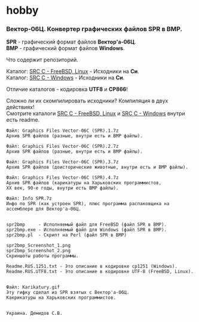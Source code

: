 # hobby
### Вектор-06Ц. Конвертер графических файлов SPR в BMP.

**SPR** - графический формат файлов **Вектор'а-06Ц**.
<br>
**BMP** - графический формат файлов **Windows**.

Что содержит репозиторий.
    
Каталог: [SRC C - FreeBSD, Linux](https://github.com/drilnet/vector-06c-spr2bmp/tree/master/SRC%20C%20-%20FreeBSD%2C%20Linux) - Исходники на **Си**.
<br>
Каталог: [SRC C - Windows](https://github.com/drilnet/vector-06c-spr2bmp/tree/master/SRC%20C%20-%20Windows)        - Исходники на **Си**.

Отличие каталогов - кодировка **UTF8** и **CP866**!

Сложно ли их скомпилировать исходники? Компиляция в двух действиях!
<br>
Смотрите каталоги [SRC C - FreeBSD, Linux](https://github.com/drilnet/vector-06c-spr2bmp/tree/master/SRC%20C%20-%20FreeBSD%2C%20Linux) и [SRC C - Windows](https://github.com/drilnet/vector-06c-spr2bmp/tree/master/SRC%20C%20-%20Windows)
внутри есть readme.

    Файл: Graphics Files Vector-06C (SPR).1.7z
    Архив SPR файлов (разные, внутри есть и BMP файлы).

    Файл: Graphics Files Vector-06C (SPR).2.7z
    Архив SPR файлов (разные, внутри есть и BMP файлы).

    Файл: Graphics Files Vector-06C (SPR).3.7z
    Архив SPR файлов (доисторические животные, внутри есть и BMP файлы).

    Файл: Graphics Files Vector-06C (SPR).4.7z
    Архив SPR файлов (карикатуры на Харьковских программистов,
    ХХ век, 90-е годы, внутри есть BMP файлы).

    Файл: Info SPR.7z
    Инфо по SPR (как устроен SPR), плюс программа распаковщика на
    ассемблере для Вектор'а-06Ц.


    spr2bmp     - Исполняемый файл для FreeBSD (файл SPR в BMP).
    spr2bmp.exe - Исполняемый файл для Windows (файл SPR в BMP).
    spr2bmp.pl  - Скрипт на Perl (файл SPR в BMP)

    spr2bmp_Screenshot_1.png
    spr2bmp_Screenshot_2.png
    Скриншоты работы программы.

    Readme.RUS.1251.txt - Это описание в кодировке cp1251 (Windows).
    Readme.RUS.UTF8.txt - Это описание в кодировке UTF-8 (FreeBSD, Linux).


    Файл: Karikatury.gif
    Эту гифку сделал из SPR взятых с Вектор'а-06Ц.
    Какрикатуры на Харьковских программистов.


    Украина. Демидов С.В.

